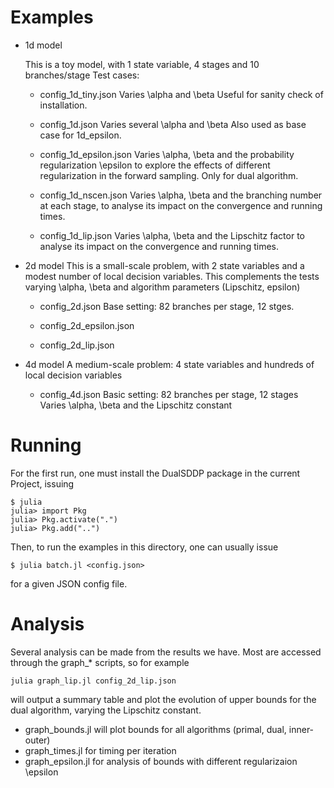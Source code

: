 Examples
========
* 1d model

  This is a toy model, with 1 state variable, 4 stages and 10 branches/stage
  Test cases:
  - config_1d_tiny.json
    Varies \alpha and \beta
    Useful for sanity check of installation.

  - config_1d.json
    Varies several \alpha and \beta
    Also used as base case for 1d_epsilon.

  - config_1d_epsilon.json
    Varies \alpha, \beta and the probability regularization \epsilon
    to explore the effects of different regularization in the forward sampling.
    Only for dual algorithm.

  - config_1d_nscen.json
    Varies \alpha, \beta and the branching number at each stage,
    to analyse its impact on the convergence and running times.

  - config_1d_lip.json
    Varies \alpha, \beta and the Lipschitz factor
    to analyse its impact on the convergence and running times.

* 2d model
  This is a small-scale problem, with 2 state variables
  and a modest number of local decision variables.
  This complements the tests varying \alpha, \beta
  and algorithm parameters (Lipschitz, epsilon)

  - config_2d.json
    Base setting: 82 branches per stage, 12 stges.

  - config_2d_epsilon.json

  - config_2d_lip.json

* 4d model
  A medium-scale problem: 4 state variables
  and hundreds of local decision variables

  - config_4d.json
    Basic setting: 82 branches per stage, 12 stages
    Varies \alpha, \beta and the Lipschitz constant


Running
=======

For the first run, one must install the DualSDDP package
in the current Project, issuing

    $ julia
    julia> import Pkg
    julia> Pkg.activate(".")
    julia> Pkg.add("..")

Then, to run the examples in this directory, one can usually issue

    $ julia batch.jl <config.json>

for a given JSON config file.


Analysis
========

Several analysis can be made from the results we have.
Most are accessed through the graph_* scripts, so for example

    julia graph_lip.jl config_2d_lip.json

will output a summary table and plot the evolution of upper bounds for
the dual algorithm, varying the Lipschitz constant.


* graph_bounds.jl will plot bounds for all algorithms (primal, dual, inner-outer)
* graph_times.jl for timing per iteration
* graph_epsilon.jl for analysis of bounds with different regularizaion \epsilon
